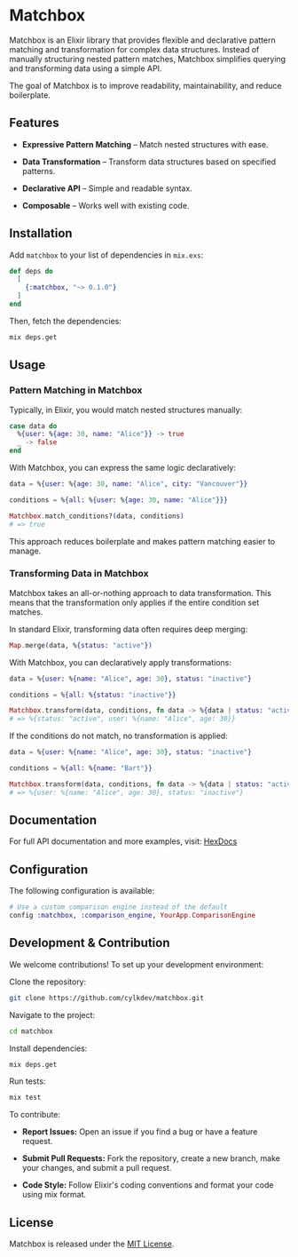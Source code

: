 # Matchbox

Matchbox is an Elixir library that provides flexible and declarative
pattern matching and transformation for complex data structures. Instead
of manually structuring nested pattern matches, Matchbox simplifies
querying and transforming data using a simple API.

The goal of Matchbox is to improve readability, maintainability, and
reduce boilerplate.

## Features

- **Expressive Pattern Matching** – Match nested structures with ease.

- **Data Transformation** – Transform data structures based on specified patterns.

- **Declarative API** – Simple and readable syntax.

- **Composable** – Works well with existing code.

## Installation

Add `matchbox` to your list of dependencies in `mix.exs`:

```elixir
def deps do
  [
    {:matchbox, "~> 0.1.0"}
  ]
end
```

Then, fetch the dependencies:

```sh
mix deps.get
```

## Usage

### Pattern Matching in Matchbox

Typically, in Elixir, you would match nested structures manually:

```elixir
case data do
  %{user: %{age: 30, name: "Alice"}} -> true
  _ -> false
end
```

With Matchbox, you can express the same logic declaratively:

```elixir
data = %{user: %{age: 30, name: "Alice", city: "Vancouver"}}

conditions = %{all: %{user: %{age: 30, name: "Alice"}}}

Matchbox.match_conditions?(data, conditions)
# => true
```

This approach reduces boilerplate and makes pattern matching easier to manage.

### Transforming Data in Matchbox

Matchbox takes an all-or-nothing approach to data transformation.
This means that the transformation only applies if the entire
condition set matches.

In standard Elixir, transforming data often requires deep merging:

```elixir
Map.merge(data, %{status: "active"})
```

With Matchbox, you can declaratively apply transformations:

```elixir
data = %{user: %{name: "Alice", age: 30}, status: "inactive"}

conditions = %{all: %{status: "inactive"}}

Matchbox.transform(data, conditions, fn data -> %{data | status: "active"} end)
# => %{status: "active", user: %{name: "Alice", age: 30}}
```

If the conditions do not match, no transformation is applied:

```elixir
data = %{user: %{name: "Alice", age: 30}, status: "inactive"}

conditions = %{all: %{name: "Bart"}}

Matchbox.transform(data, conditions, fn data -> %{data | status: "active"} end)
# => %{user: %{name: "Alice", age: 30}, status: "inactive"}
```

## Documentation

For full API documentation and more examples, visit: [HexDocs](https://hexdocs.pm/matchbox)

## Configuration

The following configuration is available:

```elixir
# Use a custom comparison engine instead of the default
config :matchbox, :comparison_engine, YourApp.ComparisonEngine
```

## Development & Contribution

We welcome contributions! To set up your development environment:

Clone the repository:

```sh
git clone https://github.com/cylkdev/matchbox.git
```

Navigate to the project:

```sh
cd matchbox
```

Install dependencies:

```sh
mix deps.get
```

Run tests:

```sh
mix test
```

To contribute:

  - **Report Issues:** Open an issue if you find a bug or have a feature request.

  - **Submit Pull Requests:** Fork the repository, create a new branch, make your changes, and submit a pull request.

  - **Code Style:** Follow Elixir's coding conventions and format your code using mix format.

## License

Matchbox is released under the [MIT License](https://github.com/cylkdev/matchbox/blob/main/LICENSE).
